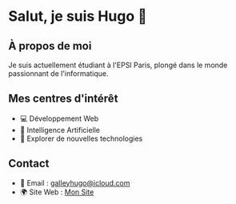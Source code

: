 # Salut, je suis Hugo 👋

## À propos de moi
Je suis actuellement étudiant à l'EPSI Paris, plongé dans le monde passionnant de l'informatique.

## Mes centres d'intérêt
- 💻 Développement Web
- 🤖 Intelligence Artificielle
- 🚀 Explorer de nouvelles technologies

## Contact
- 📧 Email : galleyhugo@icloud.com
- 🌍 Site Web : [Mon Site]('galleyhugo@alwaysdata.net')



